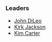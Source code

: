 ### Leaders

* [John DiLeo](mailto:john.dileo@owasp.org)
* [Kirk Jackson](mailto:kirk.jackson@owasp.org)
* [Kim Carter](mailto:)
